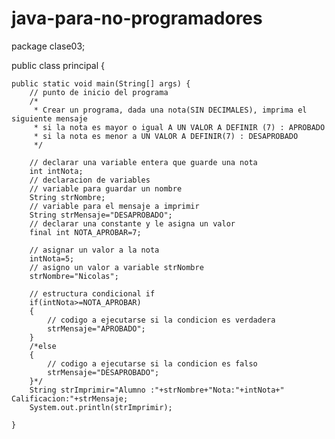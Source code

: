 # java-para-no-programadores
package clase03;

public class principal {

	public static void main(String[] args) {
		// punto de inicio del programa
		/*
		 * Crear un programa, dada una nota(SIN DECIMALES), imprima el siguiente mensaje
		 * si la nota es mayor o igual A UN VALOR A DEFINIR (7) : APROBADO
		 * si la nota es menor a UN VALOR A DEFINIR(7) : DESAPROBADO
		 */
		
		// declarar una variable entera que guarde una nota
		int intNota;
		// declaracion de variables
		// variable para guardar un nombre
		String strNombre;
		// variable para el mensaje a imprimir 
		String strMensaje="DESAPROBADO";
		// declarar una constante y le asigna un valor 
		final int NOTA_APROBAR=7;
		
		// asignar un valor a la nota
		intNota=5;
		// asigno un valor a variable strNombre
		strNombre="Nicolas";
		
		// estructura condicional if
		if(intNota>=NOTA_APROBAR)
		{
			// codigo a ejecutarse si la condicion es verdadera
			strMensaje="APROBADO";
		}
		/*else
		{
			// codigo a ejecutarse si la condicion es falso
			strMensaje="DESAPROBADO";
		}*/
		String strImprimir="Alumno :"+strNombre+"Nota:"+intNota+" Calificacion:"+strMensaje;
		System.out.println(strImprimir);
		
	}
